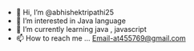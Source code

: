 - 👋 Hi, I’m @abhishektripathi25
- 👀 I’m interested in Java language
- 🌱 I’m currently learning java , javascript
- 📫 How to reach me ... Email-at455769@gmail.com

<!---
abhishektripathi25/abhishektripathi25 is a ✨ special ✨ repository because its `README.md` (this file) appears on your GitHub profile.
You can click the Preview link to take a look at your changes.
--->
